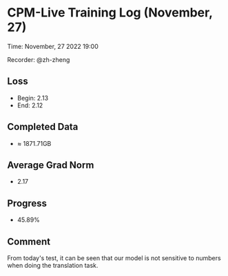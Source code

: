 
# CPM-Live Training Log (November, 27)

Time: November, 27 2022 19:00

Recorder: @zh-zheng

## Loss
- Begin: 2.13
- End: 2.12
	
## Completed Data
- $\approx$ 1871.71GB

## Average Grad Norm
- 2.17

## Progress
- 45.89%

## Comment

From today's test, it can be seen that our model is not sensitive to numbers when doing the translation task.
